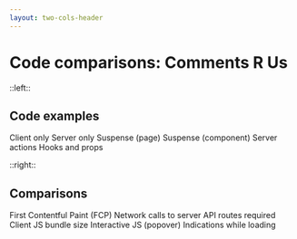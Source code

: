 ```yaml
---
layout: two-cols-header
---
```


<h1 class="h1-xs">Code comparisons: Comments <span class="[display:inline-block] [transform:rotateY(180deg)]">R</span> Us</h1>

::left::

<div class="grid grid-cols-1 grid-rows-7 h-full">
<v-clicks >
    <h2 class="featured mb-2">Code examples</h2>
    <IconBullet icon="icons/blue/laptop.svg">
        Client only
    </IconBullet>
    <IconBullet icon="icons/blue/server.svg">
        Server only
    </IconBullet>
    <IconBullet icon="icons/blue/panels-top-left.svg">
        Suspense (page)
    </IconBullet>
    <IconBullet icon="icons/blue/layout.svg">
        Suspense (component)
    </IconBullet>
    <IconBullet icon="icons/blue/action.svg">
        Server actions
    </IconBullet>
    <IconBullet icon="icons/blue/both.svg">
        Hooks and props
    </IconBullet>
</v-clicks>
</div>

::right::

<div class="grid grid-cols-1 grid-rows-7 h-full">
<v-clicks>
    <h2 class="featured mb-4">Comparisons</h2>
    <IconBullet icon="icons/orange/timer.svg">
        First Contentful Paint (FCP)
    </IconBullet>
    <IconBullet icon="icons/orange/arrow-up-down.svg">
        Network calls to server
    </IconBullet>
    <IconBullet icon="icons/orange/file-json.svg">
        API routes required
    </IconBullet>
    <IconBullet icon="icons/orange/briefcase.svg">
        Client JS bundle size
    </IconBullet>
    <IconBullet icon="icons/orange/square-mouse-pointer.svg">
        Interactive JS (popover)
    </IconBullet>
    <IconBullet icon="icons/orange/loader.svg">
        Indications while loading
    </IconBullet>
</v-clicks>
</div>